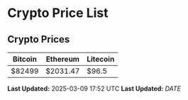 # Crypto Price List

## Crypto Prices
| Bitcoin | Ethereum | Litecoin |
| ------- | -------- | -------- |
| $82499 | $2031.47 | $96.5 |
**Last Updated:** 2025-03-09 17:52 UTC
**Last Updated:** $DATE$
